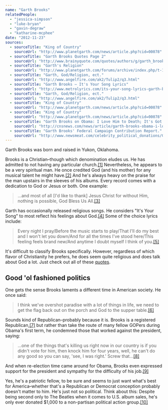 ```yaml
---
name: "Garth Brooks"
relatedPeople:
  - "jessica-simpson"
  - "luke-bryan"
  - "gavin-degraw"
  - "katharine-mcphee"
date: "2012-11-23"
sources:
  - sourceTitle: "King of Country"
    sourceUrl: "http://www.planetgarth.com/news/article.php?cid=00078"
  - sourceTitle: "Garth Brooks Quotes Page 2"
    sourceUrl: "http://www.brainyquote.com/quotes/authors/g/garth_brooks_2.html"
  - sourceTitle: "Garth's Religion"
    sourceUrl: "http://www.planetgarth.com/forums/archive/index.php/t-112250.html"
  - sourceTitle: "Garth, God/Religion, ect."
    sourceUrl: "http://www.angelfire.com/ak2/Tulip2/q3.html"
  - sourceTitle: "Garth Brooks – It's Your Song Lyrics"
    sourceUrl: "http://www.metrolyrics.com/its-your-song-lyrics-garth-brooks.html"
  - sourceTitle: "Garth, God/Religion, ect."
    sourceUrl: "http://www.angelfire.com/ak2/Tulip2/q3.html"
  - sourceTitle: "King of Country"
    sourceUrl: "http://www.planetgarth.com/news/article.php?cid=00078"
  - sourceTitle: "King of Country"
    sourceUrl: "http://www.planetgarth.com/news/article.php?cid=00078"
  - sourceTitle: "Garth Brooks on Obama: I Love Him to Death; It's Got To Be Hell in That Office"
    sourceUrl: "http://cnsnews.com/news/article/garth-brooks-obama-i-love-him-death-its-got-be-hell-office"
  - sourceTitle: "Garth Brooks' Federal Campaign Contribution Report."
    sourceUrl: "http://www.newsmeat.com/celebrity_political_donations/Garth_Brooks.php"
---
```


Garth Brooks was born and raised in Yukon, Oklahoma.

Brooks is a Christian–though which denomination eludes us. He has admitted to not having any particular church.<a class="source-citation" href="http://www.planetgarth.com/news/article.php?cid=00078" title="King of Country">[1]</a> Nevertheless, he appears to be a very spiritual man. He once credited God (and his mother) for any musical talent he might have.<a class="source-citation" href="http://www.brainyquote.com/quotes/authors/g/garth_brooks_2.html" title="Garth Brooks Quotes Page 2">[2]</a> And he's always heavy on the praise for the man upstairs in the sleeves of his albums. Every record comes with a dedication to God or Jesus or both. One example:

>…and most of all [I'd like to thank] Jesus Christ for without Him, nothing is possible, God Bless Us All.<a class="source-citation" href="http://www.planetgarth.com/forums/archive/index.php/t-112250.html" title="Garth&apos;s Religion">[3]</a>

Garth has occasionally released religious songs. He considers "It's Your Song" to most reflect his feelings about God.<a class="source-citation" href="http://www.angelfire.com/ak2/Tulip2/q3.html" title="Garth, God/Religion, ect.">[4]</a> Some of the choice lyrics include:

>Every night I pray/Before the music starts to play/That I'll do my best and I won't let you down/And for all the times I've stood here/This feeling feels brand new/And anytime I doubt myself I think of you.<a class="source-citation" href="http://www.metrolyrics.com/its-your-song-lyrics-garth-brooks.html" title="Garth Brooks – It&apos;s Your Song Lyrics">[5]</a>

It's difficult to classify Brooks specifically. However, regardless of which flavor of Christianity he prefers, he does seem quite religious and does talk about God a lot. Just check out all of these [quotes](http://www.brainyquote.com/quotes/authors/g/garth_brooks.html).


## Good 'ol fashioned politics

One gets the sense Brooks laments a different time in American society. He once said:

>I think we've overshot paradise with a lot of things in life, we need to get the flag back out on the porch and God to the supper table.<a class="source-citation" href="http://www.angelfire.com/ak2/Tulip2/q3.html" title="Garth, God/Religion, ect.">[6]</a>

Sounds kind of Republican–probably because it is. Brooks is a registered Republican,<a class="source-citation" href="http://www.planetgarth.com/news/article.php?cid=00078" title="King of Country">[7]</a> but rather than take the route of many fellow GOPers during Obama's first term, he condemned those that worked against the president, saying:

>…one of the things that's killing us right now in our country is if you didn't vote for him, then knock him for four years, well, he can't do any good so you can say, 'see, I was right.' Screw that…<a class="source-citation" href="http://www.planetgarth.com/news/article.php?cid=00078" title="King of Country">[8]</a>

And when re-election time came around for Obama, Brooks even expressed support for the president and sympathy for the difficulty of his job.<a class="source-citation" href="http://cnsnews.com/news/article/garth-brooks-obama-i-love-him-death-its-got-be-hell-office" title="Garth Brooks on Obama: I Love Him to Death; It&apos;s Got To Be Hell in That Office">[9]</a>

Yes, he's a patriotic fellow, to be sure and seems to just want what's best for America–whether that's a Republican or Democrat conception probably doesn't matter to him. He's just not so political. Think about this: Despite being second only to The Beatles when it comes to U.S. album sales, he's only ever donated $1,000 to a non-partisan political action group.<a class="source-citation" href="http://www.newsmeat.com/celebrity_political_donations/Garth_Brooks.php" title="Garth Brooks&apos; Federal Campaign Contribution Report.">[10]</a>